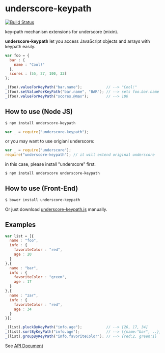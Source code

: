 # underscore-keypath

[![Build Status](https://travis-ci.org/jeeeyul/underscore-keypath.png?branch=master)](https://travis-ci.org/jeeeyul/underscore-keypath)

key-path mechanism extensions for underscore (mixin).

**underscore-keypath** let you access JavaScript objects and arrays with keypath easily.

```javascript
var foo = {
  bar : {
    name : "Cool!"
  },
  scores : [55, 27, 100, 33]
};

_(foo).valueForKeyPath("bar.name");           // --> "Cool!"
_(foo).setValueForKeyPath("bar.name", "BAR"); // --> sets foo.bar.name as "BAR"
_(foo).valueForKeyPath("scores.@max");        // --> 100
```

## How to use (Node JS)
```bash
$ npm install underscore-keypath
```

```javascript
var _ = require("underscore-keypath");
```

or you may want to use origianl underscore:

```javascript
var _ = require("underscore");
require("underscore-keypath"); // it will extend original underscore
```
in this case, please install "underscore" first.
```bash
$ npm install underscore underscore-keypath
```

## How to use (Front-End)
```bash
$ bower install underscore-keypath
```
Or just download [underscore-keypath.js](https://github.com/jeeeyul/underscore-keypath/tree/master/lib/underscore-keypath.js) manually.

## Examples
```javascript
var list = [{
  name : "foo",
  info : {
    favoriteColor : "red",
    age : 20
  }
},{
  name : "bar",
  info : {
    favoriteColor : "green",
    age : 17
  }
},{
  name : "zar",
  info : {
    favoriteColor : "red",
    age : 34
  }
}];

_(list).pluckByKeyPath("info.age");           // --> [20, 17, 34]
_(list).sortByKeyPath("info.age");            // --> [{name:"bar", ..}, {name:"foo", ..}, {name:"zar", ..}]
_(list).groupByKeyPath("info.favoriteColor"); // --> {red:2, green:1}

```

See [API Document](https://github.com/jeeeyul/underscore-keypath/wiki)

